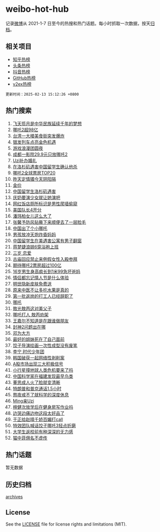 # weibo-hot-hub

记录[微博](https://www.weibo.com)从 2021-1-7 日至今的热搜和热门话题。每小时抓取一次数据，按天[归档](archives)。

## 相关项目

- [知乎热榜](https://github.com/lonnyzhang423/zhihu-hot-hub)
- [头条热榜](https://github.com/lonnyzhang423/toutiao-hot-hub)
- [抖音热榜](https://github.com/lonnyzhang423/douyin-hot-hub)
- [GitHub热榜](https://github.com/lonnyzhang423/github-hot-hub)
- [v2ex热榜](https://github.com/lonnyzhang423/v2ex-hot-hub)


`更新时间：2025-02-13 15:12:26 +0800`

## 热门搜索

1. [飞天揽月是中华民族延续千年的梦想](https://m.weibo.cn/search?containerid=100103type%3D1%26t%3D10%26q%3D%23%E9%A3%9E%E5%A4%A9%E6%8F%BD%E6%9C%88%E6%98%AF%E4%B8%AD%E5%8D%8E%E6%B0%91%E6%97%8F%E5%BB%B6%E7%BB%AD%E5%8D%83%E5%B9%B4%E7%9A%84%E6%A2%A6%E6%83%B3%23&stream_entry_id=51&isnewpage=1&extparam=seat%3D1%26cate%3D10103%26q%3D%2523%25E9%25A3%259E%25E5%25A4%25A9%25E6%258F%25BD%25E6%259C%2588%25E6%2598%25AF%25E4%25B8%25AD%25E5%258D%258E%25E6%25B0%2591%25E6%2597%258F%25E5%25BB%25B6%25E7%25BB%25AD%25E5%258D%2583%25E5%25B9%25B4%25E7%259A%2584%25E6%25A2%25A6%25E6%2583%25B3%2523%26stream_entry_id%3D51%26filter_type%3Drealtimehot%26dgr%3D0%26c_type%3D51%26pos%3D0%26display_time%3D1739430744%26pre_seqid%3D173943074448202135630152)
1. [哪吒2超98亿](https://m.weibo.cn/search?containerid=100103type%3D1%26t%3D10%26q%3D%23%E5%93%AA%E5%90%922%E8%B6%8598%E4%BA%BF%23&stream_entry_id=31&isnewpage=1&extparam=seat%3D1%26filter_type%3Drealtimehot%26dgr%3D0%26c_type%3D31%26flag%3D1%26cate%3D5001%26band_rank%3D1%26realpos%3D1%26q%3D%2523%25E5%2593%25AA%25E5%2590%25922%25E8%25B6%258598%25E4%25BA%25BF%2523%26stream_entry_id%3D31%26pos%3D0%26lcate%3D5001%26display_time%3D1739430744%26pre_seqid%3D173943074448202135630152)
1. [台湾一大楼美食街突发爆炸](https://m.weibo.cn/search?containerid=100103type%3D1%26t%3D10%26q%3D%23%E5%8F%B0%E6%B9%BE%E4%B8%80%E5%A4%A7%E6%A5%BC%E7%BE%8E%E9%A3%9F%E8%A1%97%E7%AA%81%E5%8F%91%E7%88%86%E7%82%B8%23&stream_entry_id=31&isnewpage=1&extparam=seat%3D1%26filter_type%3Drealtimehot%26dgr%3D0%26c_type%3D31%26flag%3D0%26cate%3D5001%26band_rank%3D2%26realpos%3D2%26q%3D%2523%25E5%258F%25B0%25E6%25B9%25BE%25E4%25B8%2580%25E5%25A4%25A7%25E6%25A5%25BC%25E7%25BE%258E%25E9%25A3%259F%25E8%25A1%2597%25E7%25AA%2581%25E5%258F%2591%25E7%2588%2586%25E7%2582%25B8%2523%26stream_entry_id%3D31%26pos%3D1%26lcate%3D5001%26display_time%3D1739430744%26pre_seqid%3D173943074448202135630152)
1. [银发列车点亮金色机遇](https://m.weibo.cn/search?containerid=100103type%3D1%26t%3D10%26q%3D%23%E9%93%B6%E5%8F%91%E5%88%97%E8%BD%A6%E7%82%B9%E4%BA%AE%E9%87%91%E8%89%B2%E6%9C%BA%E9%81%87%23&stream_entry_id=31&isnewpage=1&extparam=seat%3D1%26filter_type%3Drealtimehot%26dgr%3D0%26c_type%3D31%26flag%3D0%26cate%3D5001%26band_rank%3D3%26realpos%3D3%26q%3D%2523%25E9%2593%25B6%25E5%258F%2591%25E5%2588%2597%25E8%25BD%25A6%25E7%2582%25B9%25E4%25BA%25AE%25E9%2587%2591%25E8%2589%25B2%25E6%259C%25BA%25E9%2581%2587%2523%26stream_entry_id%3D31%26pos%3D2%26lcate%3D5001%26display_time%3D1739430744%26pre_seqid%3D173943074448202135630152)
1. [游戏浪漫团圆夜](https://m.weibo.cn/search?containerid=100103type%3D1%26t%3D10%26q%3D%23%E6%B8%B8%E6%88%8F%E6%B5%AA%E6%BC%AB%E5%9B%A2%E5%9C%86%E5%A4%9C%23&stream_entry_id=31&isnewpage=1&extparam=seat%3D1%26q%3D%2523%25E6%25B8%25B8%25E6%2588%258F%25E6%25B5%25AA%25E6%25BC%25AB%25E5%259B%25A2%25E5%259C%2586%25E5%25A4%259C%2523%26dgr%3D0%26c_type%3D31%26adid%3D275928%26cate%3D5001%26band_rank%3D4%26filter_type%3Drealtimehot%26stream_entry_id%3D31%26pos%3D3%26is_ad_pos%3D1%26lcate%3D5001%26display_time%3D1739430744%26pre_seqid%3D173943074448202135630152)
1. [成都一影院29.9元只放哪吒2](https://m.weibo.cn/search?containerid=100103type%3D1%26t%3D10%26q%3D%23%E6%88%90%E9%83%BD%E4%B8%80%E5%BD%B1%E9%99%A229.9%E5%85%83%E5%8F%AA%E6%94%BE%E5%93%AA%E5%90%922%23&stream_entry_id=31&isnewpage=1&extparam=seat%3D1%26filter_type%3Drealtimehot%26dgr%3D0%26c_type%3D31%26flag%3D2%26cate%3D5001%26band_rank%3D4%26realpos%3D4%26q%3D%2523%25E6%2588%2590%25E9%2583%25BD%25E4%25B8%2580%25E5%25BD%25B1%25E9%2599%25A229.9%25E5%2585%2583%25E5%258F%25AA%25E6%2594%25BE%25E5%2593%25AA%25E5%2590%25922%2523%26stream_entry_id%3D31%26pos%3D4%26lcate%3D5001%26display_time%3D1739430744%26pre_seqid%3D173943074448202135630152)
1. [Uzi补办婚礼](https://m.weibo.cn/search?containerid=100103type%3D1%26t%3D10%26q%3D%23Uzi%E8%A1%A5%E5%8A%9E%E5%A9%9A%E7%A4%BC%23&stream_entry_id=31&isnewpage=1&extparam=seat%3D1%26filter_type%3Drealtimehot%26dgr%3D0%26c_type%3D31%26flag%3D0%26cate%3D5001%26band_rank%3D5%26realpos%3D5%26q%3D%2523Uzi%25E8%25A1%25A5%25E5%258A%259E%25E5%25A9%259A%25E7%25A4%25BC%2523%26stream_entry_id%3D31%26pos%3D5%26lcate%3D5001%26display_time%3D1739430744%26pre_seqid%3D173943074448202135630152)
1. [在洛杉矶遇害中国留学生确认他杀](https://m.weibo.cn/search?containerid=100103type%3D1%26t%3D10%26q%3D%23%E5%9C%A8%E6%B4%9B%E6%9D%89%E7%9F%B6%E9%81%87%E5%AE%B3%E4%B8%AD%E5%9B%BD%E7%95%99%E5%AD%A6%E7%94%9F%E7%A1%AE%E8%AE%A4%E4%BB%96%E6%9D%80%23&stream_entry_id=31&isnewpage=1&extparam=seat%3D1%26filter_type%3Drealtimehot%26dgr%3D0%26c_type%3D31%26flag%3D0%26cate%3D5001%26band_rank%3D6%26realpos%3D6%26q%3D%2523%25E5%259C%25A8%25E6%25B4%259B%25E6%259D%2589%25E7%259F%25B6%25E9%2581%2587%25E5%25AE%25B3%25E4%25B8%25AD%25E5%259B%25BD%25E7%2595%2599%25E5%25AD%25A6%25E7%2594%259F%25E7%25A1%25AE%25E8%25AE%25A4%25E4%25BB%2596%25E6%259D%2580%2523%26stream_entry_id%3D31%26pos%3D6%26lcate%3D5001%26display_time%3D1739430744%26pre_seqid%3D173943074448202135630152)
1. [哪吒2全球票房TOP20](https://m.weibo.cn/search?containerid=100103type%3D1%26t%3D10%26q%3D%23%E5%93%AA%E5%90%922%E5%85%A8%E7%90%83%E7%A5%A8%E6%88%BFTOP20%23&stream_entry_id=31&isnewpage=1&extparam=seat%3D1%26filter_type%3Drealtimehot%26dgr%3D0%26c_type%3D31%26flag%3D0%26cate%3D5001%26band_rank%3D7%26realpos%3D7%26q%3D%2523%25E5%2593%25AA%25E5%2590%25922%25E5%2585%25A8%25E7%2590%2583%25E7%25A5%25A8%25E6%2588%25BFTOP20%2523%26stream_entry_id%3D31%26pos%3D7%26lcate%3D5001%26display_time%3D1739430744%26pre_seqid%3D173943074448202135630152)
1. [昨天定情镯今天阴阳隔](https://m.weibo.cn/search?containerid=100103type%3D1%26t%3D10%26q%3D%E6%98%A8%E5%A4%A9%E5%AE%9A%E6%83%85%E9%95%AF%E4%BB%8A%E5%A4%A9%E9%98%B4%E9%98%B3%E9%9A%94&stream_entry_id=31&isnewpage=1&extparam=seat%3D1%26filter_type%3Drealtimehot%26dgr%3D0%26c_type%3D31%26flag%3D1%26cate%3D5001%26band_rank%3D8%26realpos%3D8%26q%3D%25E6%2598%25A8%25E5%25A4%25A9%25E5%25AE%259A%25E6%2583%2585%25E9%2595%25AF%25E4%25BB%258A%25E5%25A4%25A9%25E9%2598%25B4%25E9%2598%25B3%25E9%259A%2594%26stream_entry_id%3D31%26pos%3D8%26lcate%3D5001%26display_time%3D1739430744%26pre_seqid%3D173943074448202135630152)
1. [金价](https://m.weibo.cn/search?containerid=100103type%3D1%26t%3D10%26q%3D%E9%87%91%E4%BB%B7&stream_entry_id=31&isnewpage=1&extparam=seat%3D1%26filter_type%3Drealtimehot%26dgr%3D0%26c_type%3D31%26flag%3D0%26cate%3D5001%26band_rank%3D9%26realpos%3D9%26q%3D%25E9%2587%2591%25E4%25BB%25B7%26stream_entry_id%3D31%26pos%3D9%26lcate%3D5001%26display_time%3D1739430744%26pre_seqid%3D173943074448202135630152)
1. [中国留学生洛杉矶遇害](https://m.weibo.cn/search?containerid=100103type%3D1%26t%3D10%26q%3D%23%E4%B8%AD%E5%9B%BD%E7%95%99%E5%AD%A6%E7%94%9F%E6%B4%9B%E6%9D%89%E7%9F%B6%E9%81%87%E5%AE%B3%23&stream_entry_id=31&isnewpage=1&extparam=seat%3D1%26filter_type%3Drealtimehot%26dgr%3D0%26c_type%3D31%26flag%3D0%26cate%3D5001%26band_rank%3D10%26realpos%3D10%26q%3D%2523%25E4%25B8%25AD%25E5%259B%25BD%25E7%2595%2599%25E5%25AD%25A6%25E7%2594%259F%25E6%25B4%259B%25E6%259D%2589%25E7%259F%25B6%25E9%2581%2587%25E5%25AE%25B3%2523%26stream_entry_id%3D31%26pos%3D10%26lcate%3D5001%26display_time%3D1739430744%26pre_seqid%3D173943074448202135630152)
1. [庆奶要演少女就让她演吧](https://m.weibo.cn/search?containerid=100103type%3D1%26t%3D10%26q%3D%E5%BA%86%E5%A5%B6%E8%A6%81%E6%BC%94%E5%B0%91%E5%A5%B3%E5%B0%B1%E8%AE%A9%E5%A5%B9%E6%BC%94%E5%90%A7&stream_entry_id=31&isnewpage=1&extparam=seat%3D1%26filter_type%3Drealtimehot%26dgr%3D0%26c_type%3D31%26flag%3D1%26cate%3D5001%26band_rank%3D11%26realpos%3D11%26q%3D%25E5%25BA%2586%25E5%25A5%25B6%25E8%25A6%2581%25E6%25BC%2594%25E5%25B0%2591%25E5%25A5%25B3%25E5%25B0%25B1%25E8%25AE%25A9%25E5%25A5%25B9%25E6%25BC%2594%25E5%2590%25A7%26stream_entry_id%3D31%26pos%3D11%26lcate%3D5001%26display_time%3D1739430744%26pre_seqid%3D173943074448202135630152)
1. [网红饭店厕所标识是男性爬墙偷窥](https://m.weibo.cn/search?containerid=100103type%3D1%26t%3D10%26q%3D%23%E7%BD%91%E7%BA%A2%E9%A5%AD%E5%BA%97%E5%8E%95%E6%89%80%E6%A0%87%E8%AF%86%E6%98%AF%E7%94%B7%E6%80%A7%E7%88%AC%E5%A2%99%E5%81%B7%E7%AA%A5%23&stream_entry_id=31&isnewpage=1&extparam=seat%3D1%26filter_type%3Drealtimehot%26dgr%3D0%26c_type%3D31%26flag%3D0%26cate%3D5001%26band_rank%3D12%26realpos%3D12%26q%3D%2523%25E7%25BD%2591%25E7%25BA%25A2%25E9%25A5%25AD%25E5%25BA%2597%25E5%258E%2595%25E6%2589%2580%25E6%25A0%2587%25E8%25AF%2586%25E6%2598%25AF%25E7%2594%25B7%25E6%2580%25A7%25E7%2588%25AC%25E5%25A2%2599%25E5%2581%25B7%25E7%25AA%25A5%2523%26stream_entry_id%3D31%26pos%3D12%26lcate%3D5001%26display_time%3D1739430744%26pre_seqid%3D173943074448202135630152)
1. [美国队长4开分](https://m.weibo.cn/search?containerid=100103type%3D1%26t%3D10%26q%3D%23%E7%BE%8E%E5%9B%BD%E9%98%9F%E9%95%BF4%E5%BC%80%E5%88%86%23&stream_entry_id=31&isnewpage=1&extparam=seat%3D1%26filter_type%3Drealtimehot%26dgr%3D0%26c_type%3D31%26flag%3D1%26cate%3D5001%26band_rank%3D13%26realpos%3D13%26q%3D%2523%25E7%25BE%258E%25E5%259B%25BD%25E9%2598%259F%25E9%2595%25BF4%25E5%25BC%2580%25E5%2588%2586%2523%26stream_entry_id%3D31%26pos%3D13%26lcate%3D5001%26display_time%3D1739430744%26pre_seqid%3D173943074448202135630152)
1. [潘玮柏女儿这么大了](https://m.weibo.cn/search?containerid=100103type%3D1%26t%3D10%26q%3D%23%E6%BD%98%E7%8E%AE%E6%9F%8F%E5%A5%B3%E5%84%BF%E8%BF%99%E4%B9%88%E5%A4%A7%E4%BA%86%23&stream_entry_id=31&isnewpage=1&extparam=seat%3D1%26filter_type%3Drealtimehot%26dgr%3D0%26c_type%3D31%26flag%3D2%26cate%3D5001%26band_rank%3D14%26realpos%3D14%26q%3D%2523%25E6%25BD%2598%25E7%258E%25AE%25E6%259F%258F%25E5%25A5%25B3%25E5%2584%25BF%25E8%25BF%2599%25E4%25B9%2588%25E5%25A4%25A7%25E4%25BA%2586%2523%26stream_entry_id%3D31%26pos%3D14%26lcate%3D5001%26display_time%3D1739430744%26pre_seqid%3D173943074448202135630152)
1. [张馨予防风贴撕下来顺便去了一层脸毛](https://m.weibo.cn/search?containerid=100103type%3D1%26t%3D10%26q%3D%23%E5%BC%A0%E9%A6%A8%E4%BA%88%E9%98%B2%E9%A3%8E%E8%B4%B4%E6%92%95%E4%B8%8B%E6%9D%A5%E9%A1%BA%E4%BE%BF%E5%8E%BB%E4%BA%86%E4%B8%80%E5%B1%82%E8%84%B8%E6%AF%9B%23&stream_entry_id=31&isnewpage=1&extparam=seat%3D1%26filter_type%3Drealtimehot%26dgr%3D0%26c_type%3D31%26flag%3D1%26cate%3D5001%26band_rank%3D15%26realpos%3D15%26q%3D%2523%25E5%25BC%25A0%25E9%25A6%25A8%25E4%25BA%2588%25E9%2598%25B2%25E9%25A3%258E%25E8%25B4%25B4%25E6%2592%2595%25E4%25B8%258B%25E6%259D%25A5%25E9%25A1%25BA%25E4%25BE%25BF%25E5%258E%25BB%25E4%25BA%2586%25E4%25B8%2580%25E5%25B1%2582%25E8%2584%25B8%25E6%25AF%259B%2523%26stream_entry_id%3D31%26pos%3D15%26lcate%3D5001%26display_time%3D1739430744%26pre_seqid%3D173943074448202135630152)
1. [中国出了个小哪吒](https://m.weibo.cn/search?containerid=100103type%3D1%26t%3D10%26q%3D%23%E4%B8%AD%E5%9B%BD%E5%87%BA%E4%BA%86%E4%B8%AA%E5%B0%8F%E5%93%AA%E5%90%92%23&stream_entry_id=31&isnewpage=1&extparam=seat%3D1%26filter_type%3Drealtimehot%26dgr%3D0%26c_type%3D31%26flag%3D0%26cate%3D5001%26band_rank%3D16%26realpos%3D16%26q%3D%2523%25E4%25B8%25AD%25E5%259B%25BD%25E5%2587%25BA%25E4%25BA%2586%25E4%25B8%25AA%25E5%25B0%258F%25E5%2593%25AA%25E5%2590%2592%2523%26stream_entry_id%3D31%26pos%3D16%26lcate%3D5001%26display_time%3D1739430744%26pre_seqid%3D173943074448202135630152)
1. [男孩放冲天炮炸昏妈妈](https://m.weibo.cn/search?containerid=100103type%3D1%26t%3D10%26q%3D%23%E7%94%B7%E5%AD%A9%E6%94%BE%E5%86%B2%E5%A4%A9%E7%82%AE%E7%82%B8%E6%98%8F%E5%A6%88%E5%A6%88%23&stream_entry_id=31&isnewpage=1&extparam=seat%3D1%26filter_type%3Drealtimehot%26dgr%3D0%26c_type%3D31%26flag%3D1%26cate%3D5001%26band_rank%3D17%26realpos%3D17%26q%3D%2523%25E7%2594%25B7%25E5%25AD%25A9%25E6%2594%25BE%25E5%2586%25B2%25E5%25A4%25A9%25E7%2582%25AE%25E7%2582%25B8%25E6%2598%258F%25E5%25A6%2588%25E5%25A6%2588%2523%26stream_entry_id%3D31%26pos%3D17%26lcate%3D5001%26display_time%3D1739430744%26pre_seqid%3D173943074448202135630152)
1. [中国留学生在美遇害公寓有男子翻窗](https://m.weibo.cn/search?containerid=100103type%3D1%26t%3D10%26q%3D%23%E4%B8%AD%E5%9B%BD%E7%95%99%E5%AD%A6%E7%94%9F%E5%9C%A8%E7%BE%8E%E9%81%87%E5%AE%B3%E5%85%AC%E5%AF%93%E6%9C%89%E7%94%B7%E5%AD%90%E7%BF%BB%E7%AA%97%23&stream_entry_id=31&isnewpage=1&extparam=seat%3D1%26filter_type%3Drealtimehot%26dgr%3D0%26c_type%3D31%26flag%3D1%26cate%3D5001%26band_rank%3D18%26realpos%3D18%26q%3D%2523%25E4%25B8%25AD%25E5%259B%25BD%25E7%2595%2599%25E5%25AD%25A6%25E7%2594%259F%25E5%259C%25A8%25E7%25BE%258E%25E9%2581%2587%25E5%25AE%25B3%25E5%2585%25AC%25E5%25AF%2593%25E6%259C%2589%25E7%2594%25B7%25E5%25AD%2590%25E7%25BF%25BB%25E7%25AA%2597%2523%26stream_entry_id%3D31%26pos%3D18%26lcate%3D5001%26display_time%3D1739430744%26pre_seqid%3D173943074448202135630152)
1. [蒋梦婕浪姐6穿浴袍上班](https://m.weibo.cn/search?containerid=100103type%3D1%26t%3D10%26q%3D%E8%92%8B%E6%A2%A6%E5%A9%95%E6%B5%AA%E5%A7%906%E7%A9%BF%E6%B5%B4%E8%A2%8D%E4%B8%8A%E7%8F%AD&stream_entry_id=31&isnewpage=1&extparam=seat%3D1%26filter_type%3Drealtimehot%26dgr%3D0%26c_type%3D31%26flag%3D1%26cate%3D5001%26band_rank%3D19%26realpos%3D19%26q%3D%25E8%2592%258B%25E6%25A2%25A6%25E5%25A9%2595%25E6%25B5%25AA%25E5%25A7%25906%25E7%25A9%25BF%25E6%25B5%25B4%25E8%25A2%258D%25E4%25B8%258A%25E7%258F%25AD%26stream_entry_id%3D31%26pos%3D19%26lcate%3D5001%26display_time%3D1739430744%26pre_seqid%3D173943074448202135630152)
1. [三岁 恋爱](https://m.weibo.cn/search?containerid=100103type%3D1%26t%3D10%26q%3D%E4%B8%89%E5%B2%81+%E6%81%8B%E7%88%B1&stream_entry_id=31&isnewpage=1&extparam=seat%3D1%26filter_type%3Drealtimehot%26dgr%3D0%26c_type%3D31%26flag%3D1%26cate%3D5001%26band_rank%3D20%26realpos%3D20%26q%3D%25E4%25B8%2589%25E5%25B2%2581%2520%25E6%2581%258B%25E7%2588%25B1%26stream_entry_id%3D31%26pos%3D20%26lcate%3D5001%26display_time%3D1739430744%26pre_seqid%3D173943074448202135630152)
1. [古庙回应禁止来例假女性入殿参拜](https://m.weibo.cn/search?containerid=100103type%3D1%26t%3D10%26q%3D%23%E5%8F%A4%E5%BA%99%E5%9B%9E%E5%BA%94%E7%A6%81%E6%AD%A2%E6%9D%A5%E4%BE%8B%E5%81%87%E5%A5%B3%E6%80%A7%E5%85%A5%E6%AE%BF%E5%8F%82%E6%8B%9C%23&stream_entry_id=31&isnewpage=1&extparam=seat%3D1%26filter_type%3Drealtimehot%26dgr%3D0%26c_type%3D31%26flag%3D1%26cate%3D5001%26band_rank%3D21%26realpos%3D21%26q%3D%2523%25E5%258F%25A4%25E5%25BA%2599%25E5%259B%259E%25E5%25BA%2594%25E7%25A6%2581%25E6%25AD%25A2%25E6%259D%25A5%25E4%25BE%258B%25E5%2581%2587%25E5%25A5%25B3%25E6%2580%25A7%25E5%2585%25A5%25E6%25AE%25BF%25E5%258F%2582%25E6%258B%259C%2523%26stream_entry_id%3D31%26pos%3D21%26lcate%3D5001%26display_time%3D1739430744%26pre_seqid%3D173943074448202135630152)
1. [期待哪吒2票房超过100亿](https://m.weibo.cn/search?containerid=100103type%3D1%26t%3D10%26q%3D%23%E6%9C%9F%E5%BE%85%E5%93%AA%E5%90%922%E7%A5%A8%E6%88%BF%E8%B6%85%E8%BF%87100%E4%BA%BF%23&stream_entry_id=31&isnewpage=1&extparam=seat%3D1%26filter_type%3Drealtimehot%26dgr%3D0%26c_type%3D31%26flag%3D0%26cate%3D5001%26band_rank%3D22%26realpos%3D22%26q%3D%2523%25E6%259C%259F%25E5%25BE%2585%25E5%2593%25AA%25E5%2590%25922%25E7%25A5%25A8%25E6%2588%25BF%25E8%25B6%2585%25E8%25BF%2587100%25E4%25BA%25BF%2523%26stream_entry_id%3D31%26pos%3D22%26lcate%3D5001%26display_time%3D1739430744%26pre_seqid%3D173943074448202135630152)
1. [16岁男生身高疯长到1米99急坏爸妈](https://m.weibo.cn/search?containerid=100103type%3D1%26t%3D10%26q%3D%2316%E5%B2%81%E7%94%B7%E7%94%9F%E8%BA%AB%E9%AB%98%E7%96%AF%E9%95%BF%E5%88%B01%E7%B1%B399%E6%80%A5%E5%9D%8F%E7%88%B8%E5%A6%88%23&stream_entry_id=31&isnewpage=1&extparam=seat%3D1%26filter_type%3Drealtimehot%26dgr%3D0%26c_type%3D31%26flag%3D1%26cate%3D5001%26band_rank%3D23%26realpos%3D23%26q%3D%252316%25E5%25B2%2581%25E7%2594%25B7%25E7%2594%259F%25E8%25BA%25AB%25E9%25AB%2598%25E7%2596%25AF%25E9%2595%25BF%25E5%2588%25B01%25E7%25B1%25B399%25E6%2580%25A5%25E5%259D%258F%25E7%2588%25B8%25E5%25A6%2588%2523%26stream_entry_id%3D31%26pos%3D23%26lcate%3D5001%26display_time%3D1739430744%26pre_seqid%3D173943074448202135630152)
1. [情侣都忘记情人节是什么体验](https://m.weibo.cn/search?containerid=100103type%3D1%26t%3D10%26q%3D%E6%83%85%E4%BE%A3%E9%83%BD%E5%BF%98%E8%AE%B0%E6%83%85%E4%BA%BA%E8%8A%82%E6%98%AF%E4%BB%80%E4%B9%88%E4%BD%93%E9%AA%8C&stream_entry_id=31&isnewpage=1&extparam=seat%3D1%26filter_type%3Drealtimehot%26dgr%3D0%26c_type%3D31%26flag%3D1%26cate%3D5001%26band_rank%3D24%26realpos%3D24%26q%3D%25E6%2583%2585%25E4%25BE%25A3%25E9%2583%25BD%25E5%25BF%2598%25E8%25AE%25B0%25E6%2583%2585%25E4%25BA%25BA%25E8%258A%2582%25E6%2598%25AF%25E4%25BB%2580%25E4%25B9%2588%25E4%25BD%2593%25E9%25AA%258C%26stream_entry_id%3D31%26pos%3D24%26lcate%3D5001%26display_time%3D1739430744%26pre_seqid%3D173943074448202135630152)
1. [明世隐新皮肤免费送](https://m.weibo.cn/search?containerid=100103type%3D1%26t%3D10%26q%3D%23%E6%98%8E%E4%B8%96%E9%9A%90%E6%96%B0%E7%9A%AE%E8%82%A4%E5%85%8D%E8%B4%B9%E9%80%81%23&stream_entry_id=31&isnewpage=1&extparam=seat%3D1%26filter_type%3Drealtimehot%26dgr%3D0%26c_type%3D31%26flag%3D1%26cate%3D5001%26band_rank%3D25%26realpos%3D25%26q%3D%2523%25E6%2598%258E%25E4%25B8%2596%25E9%259A%2590%25E6%2596%25B0%25E7%259A%25AE%25E8%2582%25A4%25E5%2585%258D%25E8%25B4%25B9%25E9%2580%2581%2523%26stream_entry_id%3D31%26pos%3D25%26lcate%3D5001%26display_time%3D1739430744%26pre_seqid%3D173943074448202135630152)
1. [原来中医不让多吃水果是真的](https://m.weibo.cn/search?containerid=100103type%3D1%26t%3D10%26q%3D%23%E5%8E%9F%E6%9D%A5%E4%B8%AD%E5%8C%BB%E4%B8%8D%E8%AE%A9%E5%A4%9A%E5%90%83%E6%B0%B4%E6%9E%9C%E6%98%AF%E7%9C%9F%E7%9A%84%23&stream_entry_id=31&isnewpage=1&extparam=seat%3D1%26filter_type%3Drealtimehot%26dgr%3D0%26c_type%3D31%26flag%3D0%26cate%3D5001%26band_rank%3D26%26realpos%3D26%26q%3D%2523%25E5%258E%259F%25E6%259D%25A5%25E4%25B8%25AD%25E5%258C%25BB%25E4%25B8%258D%25E8%25AE%25A9%25E5%25A4%259A%25E5%2590%2583%25E6%25B0%25B4%25E6%259E%259C%25E6%2598%25AF%25E7%259C%259F%25E7%259A%2584%2523%26stream_entry_id%3D31%26pos%3D26%26lcate%3D5001%26display_time%3D1739430744%26pre_seqid%3D173943074448202135630152)
1. [第一批返岗的打工人已经辞职了](https://m.weibo.cn/search?containerid=100103type%3D1%26t%3D10%26q%3D%23%E7%AC%AC%E4%B8%80%E6%89%B9%E8%BF%94%E5%B2%97%E7%9A%84%E6%89%93%E5%B7%A5%E4%BA%BA%E5%B7%B2%E7%BB%8F%E8%BE%9E%E8%81%8C%E4%BA%86%23&stream_entry_id=31&isnewpage=1&extparam=seat%3D1%26filter_type%3Drealtimehot%26dgr%3D0%26c_type%3D31%26flag%3D1%26cate%3D5001%26band_rank%3D27%26realpos%3D27%26q%3D%2523%25E7%25AC%25AC%25E4%25B8%2580%25E6%2589%25B9%25E8%25BF%2594%25E5%25B2%2597%25E7%259A%2584%25E6%2589%2593%25E5%25B7%25A5%25E4%25BA%25BA%25E5%25B7%25B2%25E7%25BB%258F%25E8%25BE%259E%25E8%2581%258C%25E4%25BA%2586%2523%26stream_entry_id%3D31%26pos%3D27%26lcate%3D5001%26display_time%3D1739430744%26pre_seqid%3D173943074448202135630152)
1. [哪吒](https://m.weibo.cn/search?containerid=100103type%3D1%26t%3D10%26q%3D%E5%93%AA%E5%90%92&stream_entry_id=31&isnewpage=1&extparam=seat%3D1%26filter_type%3Drealtimehot%26dgr%3D0%26c_type%3D31%26flag%3D0%26cate%3D5001%26band_rank%3D28%26realpos%3D28%26q%3D%25E5%2593%25AA%25E5%2590%2592%26stream_entry_id%3D31%26pos%3D28%26lcate%3D5001%26display_time%3D1739430744%26pre_seqid%3D173943074448202135630152)
1. [敖光敖丙这对美父子](https://m.weibo.cn/search?containerid=100103type%3D1%26t%3D10%26q%3D%E6%95%96%E5%85%89%E6%95%96%E4%B8%99%E8%BF%99%E5%AF%B9%E7%BE%8E%E7%88%B6%E5%AD%90&stream_entry_id=31&isnewpage=1&extparam=seat%3D1%26filter_type%3Drealtimehot%26dgr%3D0%26c_type%3D31%26flag%3D0%26cate%3D5001%26band_rank%3D29%26realpos%3D29%26q%3D%25E6%2595%2596%25E5%2585%2589%25E6%2595%2596%25E4%25B8%2599%25E8%25BF%2599%25E5%25AF%25B9%25E7%25BE%258E%25E7%2588%25B6%25E5%25AD%2590%26stream_entry_id%3D31%26pos%3D29%26lcate%3D5001%26display_time%3D1739430744%26pre_seqid%3D173943074448202135630152)
1. [哪吒打人 敖丙劝架](https://m.weibo.cn/search?containerid=100103type%3D1%26t%3D10%26q%3D%E5%93%AA%E5%90%92%E6%89%93%E4%BA%BA+%E6%95%96%E4%B8%99%E5%8A%9D%E6%9E%B6&stream_entry_id=31&isnewpage=1&extparam=seat%3D1%26filter_type%3Drealtimehot%26dgr%3D0%26c_type%3D31%26flag%3D0%26cate%3D5001%26band_rank%3D30%26realpos%3D30%26q%3D%25E5%2593%25AA%25E5%2590%2592%25E6%2589%2593%25E4%25BA%25BA%2520%25E6%2595%2596%25E4%25B8%2599%25E5%258A%259D%25E6%259E%25B6%26stream_entry_id%3D31%26pos%3D30%26lcate%3D5001%26display_time%3D1739430744%26pre_seqid%3D173943074448202135630152)
1. [王嘉尔不知道是在跟谁做朋友](https://m.weibo.cn/search?containerid=100103type%3D1%26t%3D10%26q%3D%E7%8E%8B%E5%98%89%E5%B0%94%E4%B8%8D%E7%9F%A5%E9%81%93%E6%98%AF%E5%9C%A8%E8%B7%9F%E8%B0%81%E5%81%9A%E6%9C%8B%E5%8F%8B&stream_entry_id=31&isnewpage=1&extparam=seat%3D1%26filter_type%3Drealtimehot%26dgr%3D0%26c_type%3D31%26flag%3D1%26cate%3D5001%26band_rank%3D31%26realpos%3D31%26q%3D%25E7%258E%258B%25E5%2598%2589%25E5%25B0%2594%25E4%25B8%258D%25E7%259F%25A5%25E9%2581%2593%25E6%2598%25AF%25E5%259C%25A8%25E8%25B7%259F%25E8%25B0%2581%25E5%2581%259A%25E6%259C%258B%25E5%258F%258B%26stream_entry_id%3D31%26pos%3D31%26lcate%3D5001%26display_time%3D1739430744%26pre_seqid%3D173943074448202135630152)
1. [封神2问题出在哪](https://m.weibo.cn/search?containerid=100103type%3D1%26t%3D10%26q%3D%23%E5%B0%81%E7%A5%9E2%E9%97%AE%E9%A2%98%E5%87%BA%E5%9C%A8%E5%93%AA%23&stream_entry_id=31&isnewpage=1&extparam=seat%3D1%26filter_type%3Drealtimehot%26dgr%3D0%26c_type%3D31%26flag%3D1%26cate%3D5001%26band_rank%3D32%26realpos%3D32%26q%3D%2523%25E5%25B0%2581%25E7%25A5%259E2%25E9%2597%25AE%25E9%25A2%2598%25E5%2587%25BA%25E5%259C%25A8%25E5%2593%25AA%2523%26stream_entry_id%3D31%26pos%3D32%26lcate%3D5001%26display_time%3D1739430744%26pre_seqid%3D173943074448202135630152)
1. [邓为大方](https://m.weibo.cn/search?containerid=100103type%3D1%26t%3D10%26q%3D%23%E9%82%93%E4%B8%BA%E5%A4%A7%E6%96%B9%23&stream_entry_id=31&isnewpage=1&extparam=seat%3D1%26filter_type%3Drealtimehot%26dgr%3D0%26c_type%3D31%26flag%3D1%26cate%3D5001%26band_rank%3D33%26realpos%3D33%26q%3D%2523%25E9%2582%2593%25E4%25B8%25BA%25E5%25A4%25A7%25E6%2596%25B9%2523%26stream_entry_id%3D31%26pos%3D33%26lcate%3D5001%26display_time%3D1739430744%26pre_seqid%3D173943074448202135630152)
1. [最好的姐妹死在了自己面前](https://m.weibo.cn/search?containerid=100103type%3D1%26t%3D10%26q%3D%E6%9C%80%E5%A5%BD%E7%9A%84%E5%A7%90%E5%A6%B9%E6%AD%BB%E5%9C%A8%E4%BA%86%E8%87%AA%E5%B7%B1%E9%9D%A2%E5%89%8D&stream_entry_id=31&isnewpage=1&extparam=seat%3D1%26filter_type%3Drealtimehot%26dgr%3D0%26c_type%3D31%26flag%3D0%26cate%3D5001%26band_rank%3D34%26realpos%3D34%26q%3D%25E6%259C%2580%25E5%25A5%25BD%25E7%259A%2584%25E5%25A7%2590%25E5%25A6%25B9%25E6%25AD%25BB%25E5%259C%25A8%25E4%25BA%2586%25E8%2587%25AA%25E5%25B7%25B1%25E9%259D%25A2%25E5%2589%258D%26stream_entry_id%3D31%26pos%3D34%26lcate%3D5001%26display_time%3D1739430744%26pre_seqid%3D173943074448202135630152)
1. [饺子导演绘画一次性成型没有废笔](https://m.weibo.cn/search?containerid=100103type%3D1%26t%3D10%26q%3D%23%E9%A5%BA%E5%AD%90%E5%AF%BC%E6%BC%94%E7%BB%98%E7%94%BB%E4%B8%80%E6%AC%A1%E6%80%A7%E6%88%90%E5%9E%8B%E6%B2%A1%E6%9C%89%E5%BA%9F%E7%AC%94%23&stream_entry_id=31&isnewpage=1&extparam=seat%3D1%26filter_type%3Drealtimehot%26dgr%3D0%26c_type%3D31%26flag%3D1%26cate%3D5001%26band_rank%3D35%26realpos%3D35%26q%3D%2523%25E9%25A5%25BA%25E5%25AD%2590%25E5%25AF%25BC%25E6%25BC%2594%25E7%25BB%2598%25E7%2594%25BB%25E4%25B8%2580%25E6%25AC%25A1%25E6%2580%25A7%25E6%2588%2590%25E5%259E%258B%25E6%25B2%25A1%25E6%259C%2589%25E5%25BA%259F%25E7%25AC%2594%2523%26stream_entry_id%3D31%26pos%3D35%26lcate%3D5001%26display_time%3D1739430744%26pre_seqid%3D173943074448202135630152)
1. [李宁 时代少年团](https://m.weibo.cn/search?containerid=100103type%3D1%26t%3D10%26q%3D%E6%9D%8E%E5%AE%81+%E6%97%B6%E4%BB%A3%E5%B0%91%E5%B9%B4%E5%9B%A2&stream_entry_id=31&isnewpage=1&extparam=seat%3D1%26filter_type%3Drealtimehot%26dgr%3D0%26c_type%3D31%26flag%3D0%26cate%3D5001%26band_rank%3D36%26realpos%3D36%26q%3D%25E6%259D%258E%25E5%25AE%2581%2520%25E6%2597%25B6%25E4%25BB%25A3%25E5%25B0%2591%25E5%25B9%25B4%25E5%259B%25A2%26stream_entry_id%3D31%26pos%3D36%26lcate%3D5001%26display_time%3D1739430744%26pre_seqid%3D173943074448202135630152)
1. [韩国破获一起网络性剥削案](https://m.weibo.cn/search?containerid=100103type%3D1%26t%3D10%26q%3D%23%E9%9F%A9%E5%9B%BD%E7%A0%B4%E8%8E%B7%E4%B8%80%E8%B5%B7%E7%BD%91%E7%BB%9C%E6%80%A7%E5%89%A5%E5%89%8A%E6%A1%88%23&stream_entry_id=31&isnewpage=1&extparam=seat%3D1%26filter_type%3Drealtimehot%26dgr%3D0%26c_type%3D31%26flag%3D1%26cate%3D5001%26band_rank%3D37%26realpos%3D37%26q%3D%2523%25E9%259F%25A9%25E5%259B%25BD%25E7%25A0%25B4%25E8%258E%25B7%25E4%25B8%2580%25E8%25B5%25B7%25E7%25BD%2591%25E7%25BB%259C%25E6%2580%25A7%25E5%2589%25A5%25E5%2589%258A%25E6%25A1%2588%2523%26stream_entry_id%3D31%26pos%3D37%26lcate%3D5001%26display_time%3D1739430744%26pre_seqid%3D173943074448202135630152)
1. [A股市场出现三大积极信号](https://m.weibo.cn/search?containerid=100103type%3D1%26t%3D10%26q%3D%23A%E8%82%A1%E5%B8%82%E5%9C%BA%E5%87%BA%E7%8E%B0%E4%B8%89%E5%A4%A7%E7%A7%AF%E6%9E%81%E4%BF%A1%E5%8F%B7%23&stream_entry_id=31&isnewpage=1&extparam=seat%3D1%26filter_type%3Drealtimehot%26dgr%3D0%26c_type%3D31%26flag%3D1%26cate%3D5001%26band_rank%3D38%26realpos%3D38%26q%3D%2523A%25E8%2582%25A1%25E5%25B8%2582%25E5%259C%25BA%25E5%2587%25BA%25E7%258E%25B0%25E4%25B8%2589%25E5%25A4%25A7%25E7%25A7%25AF%25E6%259E%2581%25E4%25BF%25A1%25E5%258F%25B7%2523%26stream_entry_id%3D31%26pos%3D38%26lcate%3D5001%26display_time%3D1739430744%26pre_seqid%3D173943074448202135630152)
1. [小行星撞地球人类危机要来了吗](https://m.weibo.cn/search?containerid=100103type%3D1%26t%3D10%26q%3D%23%E5%B0%8F%E8%A1%8C%E6%98%9F%E6%92%9E%E5%9C%B0%E7%90%83%E4%BA%BA%E7%B1%BB%E5%8D%B1%E6%9C%BA%E8%A6%81%E6%9D%A5%E4%BA%86%E5%90%97%23&stream_entry_id=31&isnewpage=1&extparam=seat%3D1%26filter_type%3Drealtimehot%26dgr%3D0%26c_type%3D31%26flag%3D0%26cate%3D5001%26band_rank%3D39%26realpos%3D39%26q%3D%2523%25E5%25B0%258F%25E8%25A1%258C%25E6%2598%259F%25E6%2592%259E%25E5%259C%25B0%25E7%2590%2583%25E4%25BA%25BA%25E7%25B1%25BB%25E5%258D%25B1%25E6%259C%25BA%25E8%25A6%2581%25E6%259D%25A5%25E4%25BA%2586%25E5%2590%2597%2523%26stream_entry_id%3D31%26pos%3D39%26lcate%3D5001%26display_time%3D1739430744%26pre_seqid%3D173943074448202135630152)
1. [中国科学家在福建发现最早鸟类](https://m.weibo.cn/search?containerid=100103type%3D1%26t%3D10%26q%3D%23%E4%B8%AD%E5%9B%BD%E7%A7%91%E5%AD%A6%E5%AE%B6%E5%9C%A8%E7%A6%8F%E5%BB%BA%E5%8F%91%E7%8E%B0%E6%9C%80%E6%97%A9%E9%B8%9F%E7%B1%BB%23&stream_entry_id=31&isnewpage=1&extparam=seat%3D1%26filter_type%3Drealtimehot%26dgr%3D0%26c_type%3D31%26flag%3D0%26cate%3D5001%26band_rank%3D40%26realpos%3D40%26q%3D%2523%25E4%25B8%25AD%25E5%259B%25BD%25E7%25A7%2591%25E5%25AD%25A6%25E5%25AE%25B6%25E5%259C%25A8%25E7%25A6%258F%25E5%25BB%25BA%25E5%258F%2591%25E7%258E%25B0%25E6%259C%2580%25E6%2597%25A9%25E9%25B8%259F%25E7%25B1%25BB%2523%26stream_entry_id%3D31%26pos%3D40%26lcate%3D5001%26display_time%3D1739430744%26pre_seqid%3D173943074448202135630152)
1. [董思成人火了脸就变清晰](https://m.weibo.cn/search?containerid=100103type%3D1%26t%3D10%26q%3D%23%E8%91%A3%E6%80%9D%E6%88%90%E4%BA%BA%E7%81%AB%E4%BA%86%E8%84%B8%E5%B0%B1%E5%8F%98%E6%B8%85%E6%99%B0%23&stream_entry_id=31&isnewpage=1&extparam=seat%3D1%26filter_type%3Drealtimehot%26dgr%3D0%26c_type%3D31%26flag%3D0%26cate%3D5001%26band_rank%3D41%26realpos%3D41%26q%3D%2523%25E8%2591%25A3%25E6%2580%259D%25E6%2588%2590%25E4%25BA%25BA%25E7%2581%25AB%25E4%25BA%2586%25E8%2584%25B8%25E5%25B0%25B1%25E5%258F%2598%25E6%25B8%2585%25E6%2599%25B0%2523%26stream_entry_id%3D31%26pos%3D41%26lcate%3D5001%26display_time%3D1739430744%26pre_seqid%3D173943074448202135630152)
1. [特朗普和普京通话1.5小时](https://m.weibo.cn/search?containerid=100103type%3D1%26t%3D10%26q%3D%23%E7%89%B9%E6%9C%97%E6%99%AE%E5%92%8C%E6%99%AE%E4%BA%AC%E9%80%9A%E8%AF%9D1.5%E5%B0%8F%E6%97%B6%23&stream_entry_id=31&isnewpage=1&extparam=seat%3D1%26filter_type%3Drealtimehot%26dgr%3D0%26c_type%3D31%26flag%3D1%26cate%3D5001%26band_rank%3D42%26realpos%3D42%26q%3D%2523%25E7%2589%25B9%25E6%259C%2597%25E6%2599%25AE%25E5%2592%258C%25E6%2599%25AE%25E4%25BA%25AC%25E9%2580%259A%25E8%25AF%259D1.5%25E5%25B0%258F%25E6%2597%25B6%2523%26stream_entry_id%3D31%26pos%3D42%26lcate%3D5001%26display_time%3D1739430744%26pre_seqid%3D173943074448202135630152)
1. [熬夜戒不了就科学的深度休息](https://m.weibo.cn/search?containerid=100103type%3D1%26t%3D10%26q%3D%23%E7%86%AC%E5%A4%9C%E6%88%92%E4%B8%8D%E4%BA%86%E5%B0%B1%E7%A7%91%E5%AD%A6%E7%9A%84%E6%B7%B1%E5%BA%A6%E4%BC%91%E6%81%AF%23&stream_entry_id=31&isnewpage=1&extparam=seat%3D1%26filter_type%3Drealtimehot%26dgr%3D0%26c_type%3D31%26flag%3D0%26cate%3D5001%26band_rank%3D43%26realpos%3D43%26q%3D%2523%25E7%2586%25AC%25E5%25A4%259C%25E6%2588%2592%25E4%25B8%258D%25E4%25BA%2586%25E5%25B0%25B1%25E7%25A7%2591%25E5%25AD%25A6%25E7%259A%2584%25E6%25B7%25B1%25E5%25BA%25A6%25E4%25BC%2591%25E6%2581%25AF%2523%26stream_entry_id%3D31%26pos%3D43%26lcate%3D5001%26display_time%3D1739430744%26pre_seqid%3D173943074448202135630152)
1. [Ming亲Uzi](https://m.weibo.cn/search?containerid=100103type%3D1%26t%3D10%26q%3D%23Ming%E4%BA%B2Uzi%23&stream_entry_id=31&isnewpage=1&extparam=seat%3D1%26filter_type%3Drealtimehot%26dgr%3D0%26c_type%3D31%26flag%3D1%26cate%3D5001%26band_rank%3D44%26realpos%3D44%26q%3D%2523Ming%25E4%25BA%25B2Uzi%2523%26stream_entry_id%3D31%26pos%3D44%26lcate%3D5001%26display_time%3D1739430744%26pre_seqid%3D173943074448202135630152)
1. [檀健次放学后在健身房写作业吗](https://m.weibo.cn/search?containerid=100103type%3D1%26t%3D10%26q%3D%E6%AA%80%E5%81%A5%E6%AC%A1%E6%94%BE%E5%AD%A6%E5%90%8E%E5%9C%A8%E5%81%A5%E8%BA%AB%E6%88%BF%E5%86%99%E4%BD%9C%E4%B8%9A%E5%90%97&stream_entry_id=31&isnewpage=1&extparam=seat%3D1%26filter_type%3Drealtimehot%26dgr%3D0%26c_type%3D31%26flag%3D1%26cate%3D5001%26band_rank%3D45%26realpos%3D45%26q%3D%25E6%25AA%2580%25E5%2581%25A5%25E6%25AC%25A1%25E6%2594%25BE%25E5%25AD%25A6%25E5%2590%258E%25E5%259C%25A8%25E5%2581%25A5%25E8%25BA%25AB%25E6%2588%25BF%25E5%2586%2599%25E4%25BD%259C%25E4%25B8%259A%25E5%2590%2597%26stream_entry_id%3D31%26pos%3D45%26lcate%3D5001%26display_time%3D1739430744%26pre_seqid%3D173943074448202135630152)
1. [边哭边痛边吻这段太好品了](https://m.weibo.cn/search?containerid=100103type%3D1%26t%3D10%26q%3D%E8%BE%B9%E5%93%AD%E8%BE%B9%E7%97%9B%E8%BE%B9%E5%90%BB%E8%BF%99%E6%AE%B5%E5%A4%AA%E5%A5%BD%E5%93%81%E4%BA%86&stream_entry_id=31&isnewpage=1&extparam=seat%3D1%26filter_type%3Drealtimehot%26dgr%3D0%26c_type%3D31%26flag%3D1%26cate%3D5001%26band_rank%3D46%26realpos%3D46%26q%3D%25E8%25BE%25B9%25E5%2593%25AD%25E8%25BE%25B9%25E7%2597%259B%25E8%25BE%25B9%25E5%2590%25BB%25E8%25BF%2599%25E6%25AE%25B5%25E5%25A4%25AA%25E5%25A5%25BD%25E5%2593%2581%25E4%25BA%2586%26stream_entry_id%3D31%26pos%3D46%26lcate%3D5001%26display_time%3D1739430744%26pre_seqid%3D173943074448202135630152)
1. [于正给赵晴千娇百媚打call](https://m.weibo.cn/search?containerid=100103type%3D1%26t%3D10%26q%3D%23%E4%BA%8E%E6%AD%A3%E7%BB%99%E8%B5%B5%E6%99%B4%E5%8D%83%E5%A8%87%E7%99%BE%E5%AA%9A%E6%89%93call%23&stream_entry_id=31&isnewpage=1&extparam=seat%3D1%26filter_type%3Drealtimehot%26dgr%3D0%26c_type%3D31%26flag%3D1%26cate%3D5001%26band_rank%3D47%26realpos%3D47%26q%3D%2523%25E4%25BA%258E%25E6%25AD%25A3%25E7%25BB%2599%25E8%25B5%25B5%25E6%2599%25B4%25E5%258D%2583%25E5%25A8%2587%25E7%2599%25BE%25E5%25AA%259A%25E6%2589%2593call%2523%26stream_entry_id%3D31%26pos%3D47%26lcate%3D5001%26display_time%3D1739430744%26pre_seqid%3D173943074448202135630152)
1. [特效团队喊话饺子哪吒3轻点折磨](https://m.weibo.cn/search?containerid=100103type%3D1%26t%3D10%26q%3D%23%E7%89%B9%E6%95%88%E5%9B%A2%E9%98%9F%E5%96%8A%E8%AF%9D%E9%A5%BA%E5%AD%90%E5%93%AA%E5%90%923%E8%BD%BB%E7%82%B9%E6%8A%98%E7%A3%A8%23&stream_entry_id=31&isnewpage=1&extparam=seat%3D1%26filter_type%3Drealtimehot%26dgr%3D0%26c_type%3D31%26flag%3D1%26cate%3D5001%26band_rank%3D48%26realpos%3D48%26q%3D%2523%25E7%2589%25B9%25E6%2595%2588%25E5%259B%25A2%25E9%2598%259F%25E5%2596%258A%25E8%25AF%259D%25E9%25A5%25BA%25E5%25AD%2590%25E5%2593%25AA%25E5%2590%25923%25E8%25BD%25BB%25E7%2582%25B9%25E6%258A%2598%25E7%25A3%25A8%2523%26stream_entry_id%3D31%26pos%3D48%26lcate%3D5001%26display_time%3D1739430744%26pre_seqid%3D173943074448202135630152)
1. [大学生返校前有种深深的无力感](https://m.weibo.cn/search?containerid=100103type%3D1%26t%3D10%26q%3D%E5%A4%A7%E5%AD%A6%E7%94%9F%E8%BF%94%E6%A0%A1%E5%89%8D%E6%9C%89%E7%A7%8D%E6%B7%B1%E6%B7%B1%E7%9A%84%E6%97%A0%E5%8A%9B%E6%84%9F&stream_entry_id=31&isnewpage=1&extparam=seat%3D1%26filter_type%3Drealtimehot%26dgr%3D0%26c_type%3D31%26flag%3D1%26cate%3D5001%26band_rank%3D49%26realpos%3D49%26q%3D%25E5%25A4%25A7%25E5%25AD%25A6%25E7%2594%259F%25E8%25BF%2594%25E6%25A0%25A1%25E5%2589%258D%25E6%259C%2589%25E7%25A7%258D%25E6%25B7%25B1%25E6%25B7%25B1%25E7%259A%2584%25E6%2597%25A0%25E5%258A%259B%25E6%2584%259F%26stream_entry_id%3D31%26pos%3D49%26lcate%3D5001%26display_time%3D1739430744%26pre_seqid%3D173943074448202135630152)
1. [猫中菲佣名不虚传](https://m.weibo.cn/search?containerid=100103type%3D1%26t%3D10%26q%3D%E7%8C%AB%E4%B8%AD%E8%8F%B2%E4%BD%A3%E5%90%8D%E4%B8%8D%E8%99%9A%E4%BC%A0&stream_entry_id=31&isnewpage=1&extparam=seat%3D1%26filter_type%3Drealtimehot%26dgr%3D0%26c_type%3D31%26flag%3D1%26cate%3D5001%26band_rank%3D50%26realpos%3D50%26q%3D%25E7%258C%25AB%25E4%25B8%25AD%25E8%258F%25B2%25E4%25BD%25A3%25E5%2590%258D%25E4%25B8%258D%25E8%2599%259A%25E4%25BC%25A0%26stream_entry_id%3D31%26pos%3D50%26lcate%3D5001%26display_time%3D1739430744%26pre_seqid%3D173943074448202135630152)

## 热门话题

暂无数据

## 历史归档

[archives](archives)

## License

See the [LICENSE](LICENSE) file for license rights and limitations (MIT).

